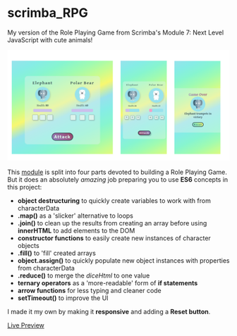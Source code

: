 # scrimba_RPG

My version of the Role Playing Game from Scrimba's Module 7: Next Level JavaScript with cute animals!

![Screenshots of app with the first large screen, the second mobile showing the danger health bar change, and the last being the end game screen on mobile](https://github.com/JoleneKearse/scrimba_RPG/blob/main/social_media.png)

This [module](https://scrimba.com/learn/frontend/next-level-javascript-intro-cQgLG9uP) is split into four parts devoted to building a Role Playing Game. But it does an absolutely *amazing* job preparing you to use **ES6** concepts in this project:
- **object destructuring** to quickly create variables to work with from characterData
- **.map()** as a 'slicker' alternative to loops
- **.join()** to clean up the results from creating an array before using **innerHTML** to add elements to the DOM
- **constructor functions** to easily create new instances of character objects
- **.fill()** to 'fill' created arrays
- **object.assign()** to quickly populate new object instances with properties from characterData
- **.reduce()** to merge the *diceHtml* to one value
- **ternary operators** as a 'more-readable' form of **if statements**
- **arrow functions** for less typing and cleaner code
- **setTimeout()** to improve the UI

I made it my own by making it **responsive** and adding a **Reset button**.

[Live Preview](https://jolenekearse.github.io/scrimba_RPG/)
